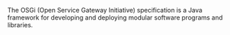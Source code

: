 The OSGi (Open Service Gateway Initiative) specification is a Java framework for developing and deploying modular software programs and libraries.
